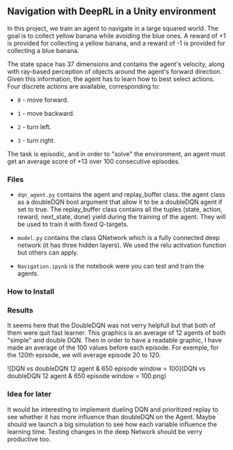## Navigation with DeepRL in a Unity environment

In this project, we train an agent to navigate in a large squared world. The goal is to collect yellow banana while avoiding the blue ones. A reward of +1 is provided for collecting a yellow banana, and a reward of -1 is provided for collecting a blue banana.

The state space has 37 dimensions and contains the agent's velocity, along with ray-based perception of objects around the agent's forward direction. Given this information, the agent has to learn how to best select actions. Four discrete actions are available, corresponding to:

- `0` - move forward.

- `1` - move backward.

- `2` - turn left.

- `3` - turn right.

The task is episodic, and in order to "solve" the environment, an agent must get an average score of +13 over 100 consecutive episodes.

### Files

- `dqn_agent.py` contains the agent and replay_buffer class.
the agent class as a doubleDQN bool argument that allow it to be a doubleDQN agent if set to true.
The replay_buffer class contains all the tuples (state, action, reward, next_state, done) yield during the training of the agent. They will be used to train it with fixed Q-targets.

- `model.py` contains the class QNetwork which is a fully connected deep network (it has three hidden layers). We used the relu activation function but others can apply.

- `Navigation.ipynb` is the notebook were you can test and train the agents.

### How to Install


### Results

It seems here that the DoubleDQN was not verry helpfull but that both of them were quit fast learner.
This graphics is an average of 12 agents of both "simple" and double DQN. Then in order to have a readable graphic, I have made an average of the 100 values before each episode. For exemple, for the 120th episode, we will average episode 20 to 120.

![DQN vs doubleDQN 12 agent & 650 episode window = 100](DQN vs doubleDQN 12 agent & 650 episode window = 100.png)

### Idea for later

It would be interesting to implement dueling DQN and prioritized replay to see whether it has more influence than doubleDQN on the Agent. Maybe should we launch a big simulation to see how each variable influence the learning time. Testing changes in the deep Network should be verry productive too.
